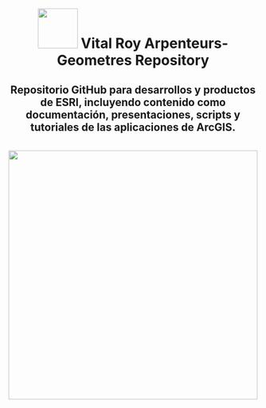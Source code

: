 <div id="title" align="center">   <h1><img src="https://arpenteurs.ca/wp-content/uploads/2019/03/Logo-VR-A-G_sm.png" width="80"/> Vital Roy Arpenteurs-Geometres Repository </h1></div>

<div id="header" align="center">
  <h2>Repositorio GitHub para desarrollos y productos de ESRI, incluyendo contenido como documentación, presentaciones, scripts y tutoriales de las aplicaciones de ArcGIS.</h2><br>
    <img src="https://www.esri.com/content/dam/esrisites/en-us/digital-twin/assets/digital-twin-banner-foreground.png" width="500"/><br>
</div>
